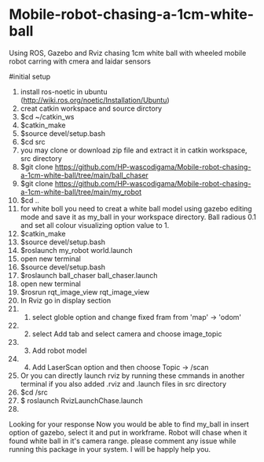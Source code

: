 # Mobile-robot-chasing-a-1cm-white-ball 
Using ROS, Gazebo and Rviz chasing 1cm white ball with wheeled mobile robot carring with cmera and laidar sensors

#initial setup
1. install ros-noetic in ubuntu (http://wiki.ros.org/noetic/Installation/Ubuntu)
2. creat catkin workspace and source dirctory
3. $cd ~/catkin_ws
4. $catkin_make
5. $source devel/setup.bash
6. $cd src 
7. you may clone or download zip file and extract it in catkin workspace, src directory 
8. $git clone https://github.com/HP-wascodigama/Mobile-robot-chasing-a-1cm-white-ball/tree/main/ball_chaser
9. $git clone https://github.com/HP-wascodigama/Mobile-robot-chasing-a-1cm-white-ball/tree/main/my_robot
10. $cd ..
11. for white boll you need to creat a white ball model using gazebo editing mode and save it as my_ball in your workspace directory. Ball radious 0.1 and set all colour visualizing option value to 1.   
12. $catkin_make
13. $source devel/setup.bash
14. $roslaunch my_robot world.launch
15. open new terminal
16. $source devel/setup.bash
17. $roslaunch ball_chaser ball_chaser.launch
18. open new terminal
19. $rosrun rqt_image_view rqt_image_view
20. In Rviz go in display section
21. 1. select globle option and change fixed fram from 'map' -> 'odom'
22. 2. select Add tab and select camera and choose image_topic
23. 3. Add robot model
24. 4. Add LaserScan option and then choose Topic -> /scan
25. Or you can directly launch rviz by running these cmmands in another terminal if you also added .rviz and .launch files in src directory
26. $cd /src
27. $ roslaunch RvizLaunchChase.launch 
28. 
Looking for your response
Now you would be able to find my_ball in insert option of gazebo, select it and put in workframe. Robot will chase when it found white ball in it's camera range.
please comment any issue while running this package in your system. I will be happly help you.
